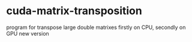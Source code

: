 # cuda-matrix-transposition
program for transpose large double matrixes 
firstly on CPU, secondly on GPU
new version 

